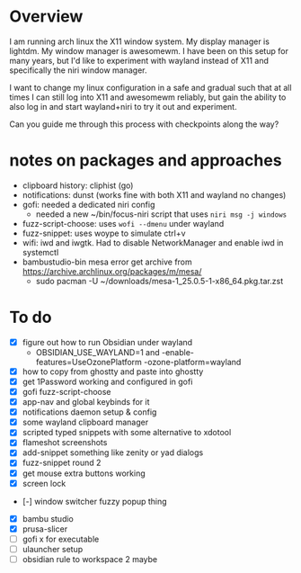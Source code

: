 # Overview

I am running arch linux the X11 window system. My display manager is lightdm. My window manager is awesomewm. I have been on this setup for many years, but I'd like to experiment with wayland instead of X11 and specifically the niri window manager.

I want to change my linux configuration in a safe and gradual such that at all times I can still log into X11 and awesomewm reliably, but gain the ability to also log in and start wayland+niri to try it out and experiment.

Can you guide me through this process with checkpoints along the way?

# notes on packages and approaches
- clipboard history: cliphist (go)
- notifications: dunst (works fine with both X11 and wayland no changes)
- gofi: needed a dedicated niri config
    - needed a new ~/bin/focus-niri script that uses `niri msg -j windows`
- fuzz-script-choose: uses `wofi --dmenu` under wayland
- fuzz-snippet: uses woype to simulate ctrl+v
- wifi: iwd and iwgtk. Had to disable NetworkManager and enable iwd in systemctl
- bambustudio-bin mesa error get archive from https://archive.archlinux.org/packages/m/mesa/
    -  sudo pacman -U ~/downloads/mesa-1_25.0.5-1-x86_64.pkg.tar.zst
 
# To do

- [x] figure out how to run Obsidian under wayland
  - OBSIDIAN_USE_WAYLAND=1 and -enable-features=UseOzonePlatform -ozone-platform=wayland
- [x] how to copy from ghostty and paste into ghostty
- [x] get 1Password working and configured in gofi
- [x] gofi fuzz-script-choose
- [x] app-nav and global keybinds for it
- [x] notifications daemon setup & config
- [x] some wayland clipboard manager
- [x] scripted typed snippets with some alternative to xdotool
- [x] flameshot screenshots
- [x] add-snippet something like zenity or yad dialogs
- [x] fuzz-snippet round 2
- [x] get mouse extra buttons working
- [x] screen lock
- [-] window switcher fuzzy popup thing
- [x] bambu studio
- [x] prusa-slicer
- [ ] gofi x for executable
- [ ] ulauncher setup
- [ ] obsidian rule to workspace 2 maybe
